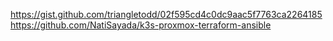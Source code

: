 https://gist.github.com/triangletodd/02f595cd4c0dc9aac5f7763ca2264185
https://github.com/NatiSayada/k3s-proxmox-terraform-ansible
